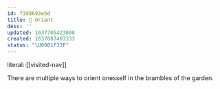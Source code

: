 ```yaml
---
id: f3d8693ebd
title: 🧭 Orient
desc: ''
updated: 1637705423008
created: 1637087403333
status: "\U0001F33F"
---
```


literal::[[visited-nav]]


There are multiple ways to orient onesself in the brambles of the garden.

